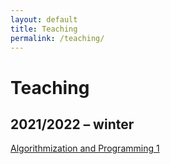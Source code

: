 ```yaml
---
layout: default 
title: Teaching
permalink: /teaching/
---
```

# Teaching
## 2021/2022 – winter
[Algorithmization and Programming 1](/teaching/2021_2022_programming_algorithms)



